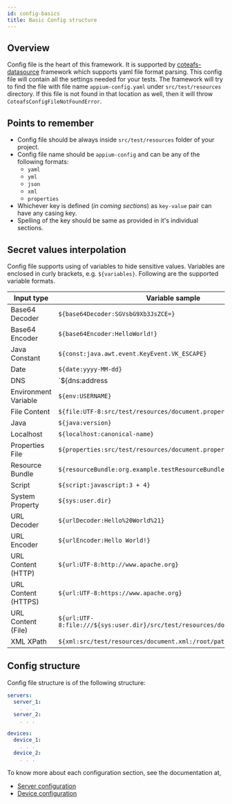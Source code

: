 ```yaml
---
id: config-basics
title: Basic Config structure
---
```


## Overview

Config file is the heart of this framework. It is supported by [coteafs-datasource][config] framework which supports yaml file format parsing. This config file will contain all the settings needed for your tests. The framework will try to find the file with file name `appium-config.yaml` under `src/test/resources` directory. If this file is not found in that location as well, then it will throw `CoteafsConfigFileNotFoundError`.

## Points to remember

- Config file should be always inside `src/test/resources` folder of your project.
- Config file name should be `appium-config` and can be any of the following formats:
	- `yaml`
	- `yml`
	- `json`
	- `xml`
	- `properties`
- Whichever key is defined (_in coming sections_) as `key-value` pair can have any casing key.
- Spelling of the key should be same as provided in it's individual sections.

## Secret values interpolation

Config file supports using of variables to hide sensitive values. Variables are enclosed in curly brackets, e.g. `${variables}`. Following are the supported variable formats.

Input type | Variable sample
-----------|----------------
Base64 Decoder | `${base64Decoder:SGVsbG9Xb3JsZCE=}`
Base64 Encoder | `${base64Encoder:HelloWorld!}`
Java Constant | `${const:java.awt.event.KeyEvent.VK_ESCAPE}`
Date | `${date:yyyy-MM-dd}`
DNS | `${dns:address|apache.org}`
Environment Variable | `${env:USERNAME}`
File Content | `${file:UTF-8:src/test/resources/document.properties}`
Java | `${java:version}`
Localhost | `${localhost:canonical-name}`
Properties File | `${properties:src/test/resources/document.properties::mykey}`
Resource Bundle | `${resourceBundle:org.example.testResourceBundleLookup:mykey}`
Script | `${script:javascript:3 + 4}`
System Property | `${sys:user.dir}`
URL Decoder | `${urlDecoder:Hello%20World%21}`
URL Encoder | `${urlEncoder:Hello World!}`
URL Content (HTTP) | `${url:UTF-8:http://www.apache.org}`
URL Content (HTTPS) | `${url:UTF-8:https://www.apache.org}`
URL Content (File) | `${url:UTF-8:file:///${sys:user.dir}/src/test/resources/document.properties}`
XML XPath | `${xml:src/test/resources/document.xml:/root/path/to/node}`

## Config structure

Config file structure is of the following structure:

```yaml
servers:
  server_1:
    . . .
  server_2:
    . . .

devices:
  device_1:
    . . .
  device_2:
    . . .
```

To know more about each configuration section, see the documentation at,

- [Server configuration][server]
- [Device configuration][device]

[config]: https://github.com/WasiqB/coteafs-datasource
[server]: /projects/coteafs-appium/server-setting/
[device]: /projects/coteafs-appium/device-setting/
